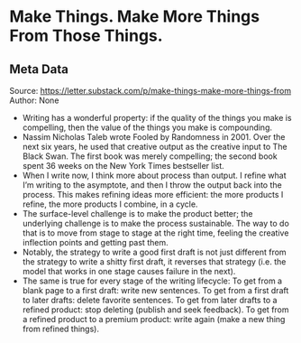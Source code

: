 # Make Things. Make More Things From Those Things.

## Meta Data

Source:  https://letter.substack.com/p/make-things-make-more-things-from 
Author: None

- Writing has a wonderful property: if the quality of the things you make is compelling, then the value of the things you make is compounding.
- Nassim Nicholas Taleb wrote Fooled by Randomness in 2001. Over the next six years, he used that creative output as the creative input to The Black Swan. The first book was merely compelling; the second book spent 36 weeks on the New York Times bestseller list.
- When I write now, I think more about process than output. I refine what I’m writing to the asymptote, and then I throw the output back into the process. This makes refining ideas more efficient: the more products I refine, the more products I combine, in a cycle.
- The surface-level challenge is to make the product better; the underlying challenge is to make the process sustainable. The way to do that is to move from stage to stage at the right time, feeling the creative inflection points and getting past them.
- Notably, the strategy to write a good first draft is not just different from the strategy to write a shitty first draft, it reverses that strategy (i.e. the model that works in one stage causes failure in the next).
- The same is true for every stage of the writing lifecycle:
  To get from a blank page to a first draft: write new sentences.
  To get from a first draft to later drafts: delete favorite sentences.
  To get from later drafts to a refined product: stop deleting (publish and seek feedback).
  To get from a refined product to a premium product: write again (make a new thing from refined things).
